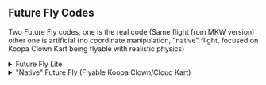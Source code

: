 ## Future Fly Codes

Two Future Fly codes, one is the real code (Same flight from MKW version) other one is artificial (no coordinate manipulation, "native" flight, focused on Koopa Clown Kart being flyable with realistic physics)

<details>
<summary>Future Fly Lite</summary>

Real Future Fly. Allows you to fly freely. You can also rotate and go up and down with the stick. Flight is exactly like MKW version. Lite version because no Up/Down/Left/Right strafe. Code only affects you

XXXXXXXX: you can Fly... (Enable code)
YYYYYYYY: Cancel (Disable code)

Button values: https://gist.github.com/Nanquitas/d6c920a59c757cf7917c2bffa76de860 ("SPECIAL KEYPAD CODE")

```armv7
DD000000 XXXXXXXX
002F01B8 EB0E3F90
002D3688 EB0EB263
002D368C EA000003
D0000000 00000000
DD000000 YYYYYYYY
002F01B8 E1A04000
002D3688 E59D2000
002D368C E5812000
D0000000 00000000
E0680000 0000001C
E1A04000 E5D48098 
E3580001 05D4809E 
03580000 08BD8030 
E1A0F00E 00000000
E068001C 000000C8
E5D48098 E3580001 
05D4809E 03580000 
1C9D0A03 1C810A03 
112FFF1E ED2D0A07 
E5948C30 E3888301 
E5848C30 E2848B03 
EE711AE1 EDC81ACB 
EDC41A0E EDC41A0F 
EDC41A10 EDD41A40 
E59470FC E3170002 
ED9F2A1A 0EB12A42 
EE611A82 EDC81AC9 
EDD41A42 ED9F2A16 
EE611A82 E2849018 
EC992A03 EE210A82 
EE610A83 ED880A5B 
EDC80A5D EC910A03 
0DDF1A0A 1DDF1A0A 
E3170003 1E222A21 
1E300A02 1E622AA1 
1E700AA2 1E233A21 
1E311A03 EC810A03 
ECBD0A07 E1A0F00E 
41B80000 C1500000 
40600000 3F000000
```
</details>

<details>
<summary>"Native" Future Fly (Flyable Koopa Clown/Cloud Kart)</summary>

This code allows you to fly. You can move freely in the air like a plane, go up, down, turn, forward and back. Differently from regular Future Fly, this code doesn't mess with coordinates or stuff like this, the game does the physics itself, up and down is
the gravity being replaced with the controller stick up and down, and doing a hook to make it less strong (else it would go up and down very fast) and make it go up/down stronger when accelerating - if you want it to go up and down fast, a hook 
isn't even necessary; this entire code doesn't need hooks but I did a single hook for that reason. Like some other codes included in this release, this is a remake of a code I made in Mario Kart 8 Deluxe and it is exactly how it is in Deluxe, which a small
exception which is that brakes will not be stronger, but releasing accel will make you instant stop. I found brake strenght but it makes reversing slow and I couldn't bother to look for a fix.
The way physics work in MK7 doesn't make it 100% accurate to Deluxe's version but Deluxe version of the code is done the same way as this, but with few more patches for things that aren't in MK7.
The code also modifies some physics such as speed, acceleration, deacceleration, turning speed etc, as well as minimal sound and visual changes to make it accurate to Deluxe and give a feel that the kart is a flyable vehicle rather than a drivable
vehicle - thus, why the code name is Flyable Koopa Clown Kart, because if you use the Koopa Clown Kart, it looks like it's flyable by default, like other Mario games, or maybe even the Cloud Kart because it's a cloud!
Deactivator is not included and code affects everyone rather than only you - did for fun because I love making specific codes for multiple Mario Kart games, such as this and few other codes, which some are even included here. I didn't even test in
VS

```armv7
002D36B0 E3A01008
002D4C10 E3A02008
002D9E84 13A01001
002D9208 E3A00000
002D9678 EA000010
002D96D0 EA00000B
002D972C EA000028
002D97F0 EA0000B6
E02D42F0 0000000C
EDDF0A00 EA000000
41500000 00000000
00304A18 EA0DEF9C
E0680890 00000024
ED900A31 E590C0B8
E31C0001 1DDF0A02
0DDF0A02 EE200A20
EAF2105B BEB33333
BE200000 00000000
002D395C 3D23D70A
006655B0 3F19999A 
006657B4 3F666666 
003CCCE4 E3A0C003
003E314C E3A00001
```
</details>